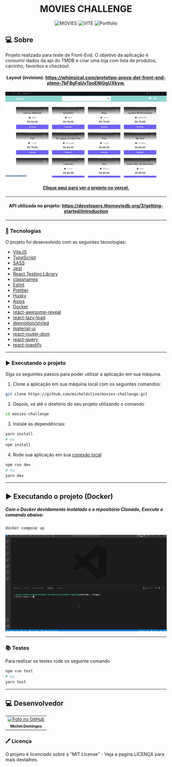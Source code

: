 <h1 align="center">
  MOVIES CHALLENGE
</h1>

<p align="center">
  <img alt="MOVIES" src="https://img.shields.io/static/v1?label=movies&message=challenge&color=success&labelColor=grey">
  
  <img alt="VITE" src="https://img.shields.io/static/v1?label=stack&message=vitejs&color=success&labelColor=grey">
  
  <img alt="Portfolio" src="https://img.shields.io/static/v1?label=portfolio&message=MICODE&color=success&labelColor=grey">
</p>

## 💻 Sobre

Projeto realizado para teste de Front-End. O objetivo da aplicação é consumir dados da api do TMDB e criar uma loja com lista de produtos, carrinho, favoritos e checkout.

<h4 align="center">Layout (invision): <a href="https://whimsical.com/prototipo-prova-dot-front-end-pleno-7bF8gFqUvTpoENiGgUXkyw">https://whimsical.com/prototipo-prova-dot-front-end-pleno-7bF8gFqUvTpoENiGgUXkyw.</a></h4>

<p align="center">
  <img src="./.github/demo.gif" />
</p>

<h4 align="center"><a href="https://movies-challenge-dot.vercel.app/">Clique aqui para ver o projeto no vercel.</a></h4>

---

<h4 align="center">API utilizada no projeto: <a href="https://developers.themoviedb.org/3/getting-started/introduction">https://developers.themoviedb.org/3/getting-started/introduction</a></h4>

---

### 🚀 Tecnologias

O projeto foi desenvolvido com as seguintes tecnologias:

- [ViteJS](https://vitejs.dev/)
- [TypeScript](https://www.typescriptlang.org/)
- [SASS](https://sass-lang.com/)
- [Jest](https://jestjs.io/)
- [React Testing Library](https://testing-library.com/docs/react-testing-library/intro)
- [classnames](https://www.npmjs.com/package/classnames)
- [Eslint](https://eslint.org/)
- [Prettier](https://prettier.io/)
- [Husky](https://github.com/typicode/husky)
- [Axios](https://axios-http.com/)
- [Docker](https://www.docker.com/)
- [react-awesome-reveal](https://www.npmjs.com/package/react-awesome-reveal)
- [react-lazy-load](https://www.npmjs.com/package/react-lazy-load-image-component)
- [@emotion/styled](https://emotion.sh/docs/introduction)
- [material-ui](https://mui.com/pt/)
- [react-router-dom](https://www.npmjs.com/package/react-router-dom)
- [react-query](https://www.npmjs.com/package/react-query)
- [react-toastify](https://www.npmjs.com/package/react-toastify)

---

### ▶️ Executando o projeto

Siga os seguintes passos para poder utilizar a aplicação em sua máquina.

1. Clone a aplicação em sua máquina local com os seguintes comandos:

```bash
git clone https://github.com/micheldslive/movies-challenge.git
```

2. Depois, vá até o diretório do seu projeto utilizando o comando

```bash
cd movies-challenge
```

3. Instale as dependências:

```bash
yarn install
# ou
npm install
```

4. Rode sua aplicação em sua [conexão local](http://localhost:3000)

```bash
npm run dev
# ou
yarn dev
```

---

## ▶️ Executando o projeto (Docker)

##### Com o Docker devidamente instalado e o repositório Clonado, Execute o comando abaixo:

```
docker compose up
```

<p align="center">
  <img src="./.github/demo-docker.gif" />
</p>

---

### 📚 Testes

Para realizar os testes rode os seguinte comando

```bash
npm run test
# ou
yarn test
```

---

## 💻 Desenvolvedor<br>

<table>
  <tr>
    <td align="center">
      <a href="https://github.com/micheldslive">
        <img src="https://avatars.githubusercontent.com/u/55795597?v=4" width="100" alt="Foto no GitHub"/><br>
        <sub>
          <b>Michel Domingos</b>
        </sub>
      </a>
    </td>
  </tr>
</table>

### 🖊️ Licença

O projeto é licenciado sobre a "MIT License" - Veja a pagina LICENÇA para mais destalhes.
